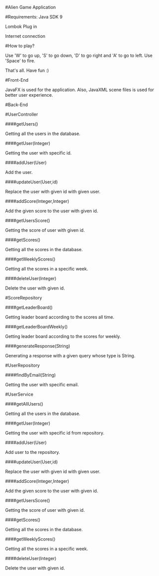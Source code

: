 #Alien Game Application

#Requirements: 
Java SDK 9

Lombok Plug in

Internet connection

#How to play?

Use 'W' to go up, 'S' to go down, 'D' to go right and 'A' to go to left.
Use 'Space' to fire.

That's all. Have fun :)

#Front-End

JavaFX is used for the application. Also, JavaXML scene files is used for better user experience. 

#Back-End

#UserController

####getUsers()

Getting all the users in the database.

####getUser(Integer)

Getting the user with specific id.

####addUser(User)

Add the user.

####updateUser(User,id)

Replace the user with given id with given user.

####addScore(Integer,Integer)

Add the given score to the user with given id.


####getUsersScore()

Getting the score of user with given id.

####getScores()

Getting all the scores in the database.

####getWeeklyScores()

Getting all the scores in a specific week.

####deleteUser(Integer)

Delete the user with given id.


#ScoreRepository

####getLeaderBoard()

Getting leader board according to the scores all time.

####getLeaderBoardWeekly()

Getting leader board according to the scores for weekly.

####generateResponse(String)

Generating a response with a given query whose type is String.

#UserRepository

####findByEmail(String)

Getting the user with specific email.

#UserService

####getAllUsers()

Getting all the users in the database.

####getUser(Integer)

Getting the user with specific id from repository.

####addUser(User)

Add user to the repository.

####updateUser(User,id)

Replace the user with given id with given user.

####addScore(Integer,Integer)

Add the given score to the user with given id.


####getUsersScore()

Getting the score of user with given id.

####getScores()

Getting all the scores in the database.

####getWeeklyScores()

Getting all the scores in a specific week.

####deleteUser(Integer)

Delete the user with given id.